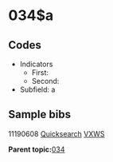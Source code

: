 # 034$a

## Codes

-   Indicators
    -   First:
    -   Second:
-   Subfield: a

## Sample bibs

11190608 [Quicksearch](https://search.library.yale.edu/catalog/11190608) [VXWS](http://prodorbis.library.yale.edu:7014/vxws/GetHoldingsService?bibId=11190608)

**Parent topic:**[034](../../tags/034/034.md)

